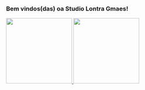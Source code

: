 ### Bem vindos(das) oa Studio Lontra Gmaes!

<div>
    <a href="https://beacons.ai/StudioLontraGames">
      <img height="180em" src="https://github-readme-stats.vercel.app/api?username=StudioLontraGames&show_icons=true&theme=dark&include_all_commits=true&count_private=true"/>
          <img height="180em" src="https://github-readme-stats.vercel.app/api/top-langs/?username=StudioLontraGames&layout=compact&langs_count=16&theme=dark"/>
</div>




<div>
    <div style="display: inliine_block"><br>
        


  
</div>





